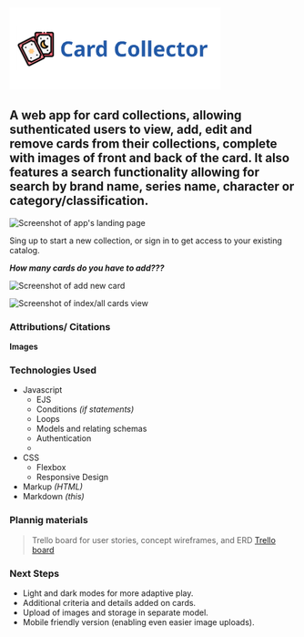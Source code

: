 
![Card Collector Logo](public/assets/CardCollector-logo.png)
## A web app for card collections, allowing suthenticated users to view, add, edit and remove cards from their collections, complete with images of front and back of the card. It also features a search functionality allowing for search by brand name, series name, character or category/classification. 


![Screenshot of app's landing page]()

Sing up to start a new collection, or sign in to get access to your existing catalog. 

**_How many cards do you have to add???_**

![Screenshot of add new card]()

![Screenshot of index/all cards view]()

### Attributions/ Citations
**Images** 


### Technologies Used
* Javascript
     * EJS 
     * Conditions *(if statements)*
     * Loops
     * Models and relating schemas
     * Authentication
     * 
* CSS
    * Flexbox
    * Responsive Design
*  Markup *(HTML)*
* Markdown *(this)*

### Plannig materials
> Trello board for user stories, concept wireframes, and ERD [Trello board][site]

[site]: https://trello.com/invite/b/68c1ce92668586df9e7d5ba5/ATTI053bad1eccdc6697373c0f40c671587936FFD920/card-collector-planning


### Next Steps
* Light and dark modes for more adaptive play.  
* Additional criteria and details added on cards. 
* Upload of images and storage in separate model.
* Mobile friendly version (enabling even easier image uploads).
